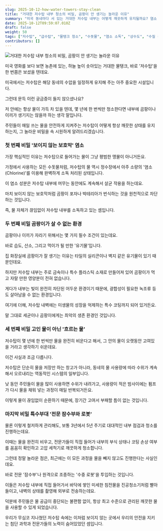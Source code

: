 ```yaml
---
slug: 2025-10-12-how-water-towers-stay-clean
title: "거대한 저수탑 내부 청소의 비밀, 곰팡이 안 생기는 놀라운 이유"
summary: "미국 동네마다 서 있는 거대한 저수탑 내부는 어떻게 깨끗하게 유지될까요? 염소 소독, 특수 코팅, 그리고 전문 잠수부까지 동원되는 저수탑 위생 관리의 모든 비밀을 알기 쉽게 설명합니다."
date: 2025-10-12T09:59:07.010Z
draft: false
weight: 50
tags: ["저수탑", "급수탑", "물탱크 청소", "수돗물", "염소 소독", "상수도", "수질 관리"]
contributors: []
---
```


![거대한 저수탑 내부 청소의 비밀, 곰팡이 안 생기는 놀라운 이유](https://blogger.googleusercontent.com/img/a/AVvXsEj5mG_JQXZosluz-gRB5k7iEyo_ExrWgt8OyQx1nDSUhzCRs8wczijykljqqxE5OX-OEnqub-YDj0npAumTmtoMDMbj2rBxNneb8eu3PVQcbeeayGzIsnCH0XubU3sciEKY27xBaG1q1V3ba9NWCTqkDPV3MHXrOEhUzZnPiW79C05kP0tA7B2r4lHo6p4=s16000)

미국 영화를 보다 보면 농촌에 있는, 하늘 높이 솟아있는 거대한 물탱크, 바로 '저수탑'을 한 번쯤은 보셨을 텐데요.

미국에서는 저수탑은 해당 동네의 수압을 일정하게 유지해 주는 아주 중요한 시설입니다.

그런데 문득 이런 궁금증이 들지 않으셨나요?

저 안에는 항상 물이 가득 차 있을 텐데, 몇 년에 한 번씩만 청소한다면 내부에 곰팡이나 이끼가 생기지는 않을까 하는 생각 말입니다.

주민들이 매일 쓰는 물을 안전하게 지켜주는 저수탑이 어떻게 항상 깨끗한 상태를 유지하는지, 그 놀라운 비밀을 속 시원하게 알려드리겠습니다.

### 첫 번째 비밀 '보이지 않는 보호막' 염소

가장 핵심적인 이유는 저수탑으로 들어가는 물이 그냥 평범한 맹물이 아니거든요.

가정에서 사용하는 모든 수돗물처럼, 저수탑의 물 역시 정수장에서 아주 소량의 '염소(Chlorine)'를 이용해 완벽하게 소독 처리된 상태입니다.

이 염소 성분은 저수탑 내부에 머무는 동안에도 계속해서 살균 작용을 하는데요.

마치 보이지 않는 보호막처럼 곰팡이 포자나 박테리아가 번식하는 것을 원천적으로 차단하는 것입니다.

즉, 물 자체가 끊임없이 저수탑 내부를 소독하고 있는 셈입니다.

### 두 번째 비밀 곰팡이가 살 수 없는 환경

곰팡이나 이끼가 자라기 위해서는 몇 가지 필수 조건이 있는데요.

바로 습도, 산소, 그리고 먹이가 될 만한 '유기물'입니다.

집 화장실에 곰팡이가 잘 생기는 이유는 타일의 실리콘이나 벽지 같은 유기물이 있기 때문인데요.

하지만 저수탑 내부는 주로 금속이나 특수 플라스틱 소재로 만들어져 있어 곰팡이가 먹고 자랄 만한 영양분이 전혀 없습니다.

게다가 내부는 빛이 완전히 차단된 어두운 환경이기 때문에, 광합성이 필요한 녹조류 등도 살아남을 수 없는 환경입니다.

여기에 더해, 저수탑 내벽에는 미생물의 성장을 억제하는 특수 코팅까지 되어 있거든요.

말 그대로 세균이나 곰팡이에게는 최악의 생존 환경인 것입니다.

### 세 번째 비밀 고인 물이 아닌 '흐르는 물'

저수탑이 몇 년에 한 번씩만 물을 완전히 비운다고 해서, 그 안의 물이 오랫동안 고여있을 거라고 생각하기 쉬운데요.

이건 사실과 조금 다릅니다.

저수탑은 단순히 물을 저장만 하는 창고가 아니라, 동네의 물 사용량에 따라 수위가 계속해서 오르내리는 역동적인 시스템의 일부입니다.

낮 동안 주민들이 물을 많이 사용하면 수위가 내려가고, 사용량이 적은 밤사이에는 펌프가 다시 물을 채워 넣는 과정이 매일 반복되거든요.

이렇게 물이 끊임없이 순환하기 때문에, 장기간 고여서 부패할 틈이 없는 것입니다.

### 마지막 비밀 특수부대 '전문 잠수부와 로봇'

물론 이렇게 철저하게 관리해도, 보통 3년에서 5년 주기로 대대적인 내부 점검과 청소를 진행하는데요.

이때는 물을 완전히 비우고, 전문가들이 직접 들어가 내부의 부식 상태나 코팅 손상 여부를 꼼꼼히 확인하고 고압 세척기로 깨끗하게 청소합니다.

그런데 정말 놀라운 점은, 최근에는 이 모든 과정을 물을 빼지 않고도 진행한다는 사실인데요.

바로 전문 '잠수부'나 원격으로 조종하는 '수중 로봇'을 투입하는 것입니다.

이들은 저수탑 내부에 직접 들어가서 바닥에 쌓인 미세한 침전물을 진공청소기처럼 빨아들이고, 내벽의 상태를 촬영해 외부로 전송하는데요.

덕분에 주민들은 물 공급이 중단되는 불편함 없이, 항상 최고 수준으로 관리된 깨끗한 물을 사용할 수 있게 되었습니다.

우리가 무심코 지나쳤던 저수탑 속에는 이처럼 보이지 않는 곳에서 우리의 안전을 지키는 첨단 과학과 전문가들의 노력이 숨어있었던 셈입니다.
